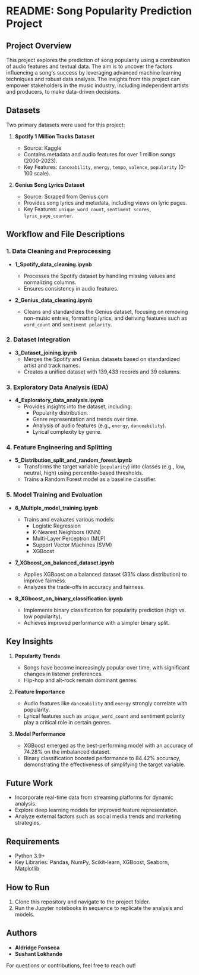 # README: Song Popularity Prediction Project

## Project Overview
This project explores the prediction of song popularity using a combination of audio features and textual data. The aim is to uncover the factors influencing a song's success by leveraging advanced machine learning techniques and robust data analysis. The insights from this project can empower stakeholders in the music industry, including independent artists and producers, to make data-driven decisions.

## Datasets
Two primary datasets were used for this project:

1. **Spotify 1 Million Tracks Dataset**
   - Source: Kaggle
   - Contains metadata and audio features for over 1 million songs (2000-2023).
   - Key Features: `danceability`, `energy`, `tempo`, `valence`, `popularity` (0-100 scale).

2. **Genius Song Lyrics Dataset**
   - Source: Scraped from Genius.com
   - Provides song lyrics and metadata, including views on lyric pages.
   - Key Features: `unique_word_count`, `sentiment scores`, `lyric_page_counter`.

## Workflow and File Descriptions

### 1. Data Cleaning and Preprocessing
- **1_Spotify_data_cleaning.ipynb**
  - Processes the Spotify dataset by handling missing values and normalizing columns.
  - Ensures consistency in audio features.

- **2_Genius_data_cleaning.ipynb**
  - Cleans and standardizes the Genius dataset, focusing on removing non-music entries, formatting lyrics, and deriving features such as `word_count` and `sentiment polarity`.

### 2. Dataset Integration
- **3_Dataset_joining.ipynb**
  - Merges the Spotify and Genius datasets based on standardized artist and track names.
  - Creates a unified dataset with 139,433 records and 39 columns.

### 3. Exploratory Data Analysis (EDA)
- **4_Exploratory_data_analysis.ipynb**
  - Provides insights into the dataset, including:
    - Popularity distribution.
    - Genre representation and trends over time.
    - Analysis of audio features (e.g., `energy`, `danceability`).
    - Lyrical complexity by genre.

### 4. Feature Engineering and Splitting
- **5_Distribution_split_and_random_forest.ipynb**
  - Transforms the target variable (`popularity`) into classes (e.g., low, neutral, high) using percentile-based thresholds.
  - Trains a Random Forest model as a baseline classifier.

### 5. Model Training and Evaluation
- **6_Multiple_model_training.ipynb**
  - Trains and evaluates various models:
    - Logistic Regression
    - K-Nearest Neighbors (KNN)
    - Multi-Layer Perceptron (MLP)
    - Support Vector Machines (SVM)
    - XGBoost

- **7_XGboost_on_balanced_dataset.ipynb**
  - Applies XGBoost on a balanced dataset (33% class distribution) to improve fairness.
  - Analyzes the trade-offs in accuracy and fairness.

- **8_XGboost_on_binary_classification.ipynb**
  - Implements binary classification for popularity prediction (high vs. low popularity).
  - Achieves improved performance with a simpler binary split.

## Key Insights
1. **Popularity Trends**
   - Songs have become increasingly popular over time, with significant changes in listener preferences.
   - Hip-hop and alt-rock remain dominant genres.

2. **Feature Importance**
   - Audio features like `danceability` and `energy` strongly correlate with popularity.
   - Lyrical features such as `unique_word_count` and sentiment polarity play a critical role in certain genres.

3. **Model Performance**
   - XGBoost emerged as the best-performing model with an accuracy of 74.28% on the imbalanced dataset.
   - Binary classification boosted performance to 84.42% accuracy, demonstrating the effectiveness of simplifying the target variable.

## Future Work
- Incorporate real-time data from streaming platforms for dynamic analysis.
- Explore deep learning models for improved feature representation.
- Analyze external factors such as social media trends and marketing strategies.

## Requirements
- Python 3.9+
- Key Libraries: Pandas, NumPy, Scikit-learn, XGBoost, Seaborn, Matplotlib

## How to Run
1. Clone this repository and navigate to the project folder.
2. Run the Jupyter notebooks in sequence to replicate the analysis and models.

## Authors
- **Aldridge Fonseca** 
- **Sushant Lokhande**

For questions or contributions, feel free to reach out!
